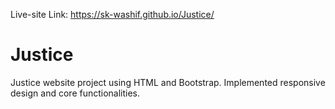 Live-site Link: https://sk-washif.github.io/Justice/

# Justice
Justice website project using HTML and Bootstrap. Implemented responsive design and core functionalities.
